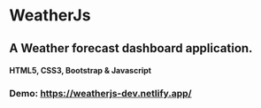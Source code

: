 # WeatherJs
## A Weather forecast dashboard application.

#### HTML5, CSS3, Bootstrap &amp; Javascript


### Demo: https://weatherjs-dev.netlify.app/
